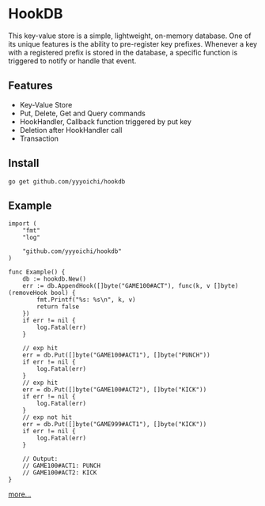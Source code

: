 # HookDB

This key-value store is a simple, lightweight, on-memory database. One of its unique features is the ability to pre-register key prefixes. Whenever a key with a registered prefix is stored in the database, a specific function is triggered to notify or handle that event.

## Features

- Key-Value Store
- Put, Delete, Get and Query commands
- HookHandler, Callback function triggered by put key
- Deletion after HookHandler call
- Transaction

## Install

```shell
go get github.com/yyyoichi/hookdb
```

## Example

```golang
import (
    "fmt"
    "log"

    "github.com/yyyoichi/hookdb"
)

func Example() {
    db := hookdb.New()
    err := db.AppendHook([]byte("GAME100#ACT"), func(k, v []byte) (removeHook bool) {
        fmt.Printf("%s: %s\n", k, v)
        return false
    })
    if err != nil {
        log.Fatal(err)
    }

    // exp hit  
    err = db.Put([]byte("GAME100#ACT1"), []byte("PUNCH"))
    if err != nil {
        log.Fatal(err)
    }
    // exp hit
    err = db.Put([]byte("GAME100#ACT2"), []byte("KICK"))
    if err != nil {
        log.Fatal(err)
    }
    // exp not hit
    err = db.Put([]byte("GAME999#ACT1"), []byte("KICK"))
    if err != nil {
        log.Fatal(err)
    }

    // Output:
    // GAME100#ACT1: PUNCH
    // GAME100#ACT2: KICK
}

```

[more...](https://github.com/yyyoichi/hookdb/blob/main/hookdb_test.go)
